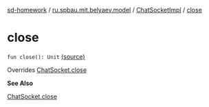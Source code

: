 [sd-homework](../../index.md) / [ru.spbau.mit.belyaev.model](../index.md) / [ChatSocketImpl](index.md) / [close](.)

# close

`fun close(): Unit` [(source)](https://github.com/StasBel/sd-homework/blob/InstantMessenger/src/main/kotlin/ru/spbau/mit/belyaev/model/ChatSocketImpl.kt#L64)

Overrides [ChatSocket.close](../-chat-socket/close.md)

**See Also**

[ChatSocket.close](../-chat-socket/close.md)

